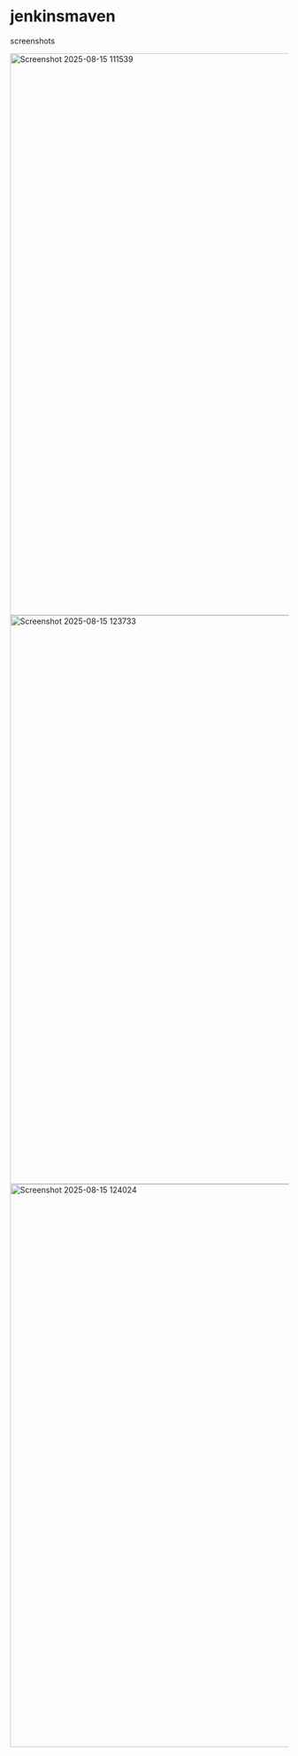 # jenkinsmaven

screenshots

<img width="1913" height="1015" alt="Screenshot 2025-08-15 111539" src="https://github.com/user-attachments/assets/55529d6e-2454-4041-b98b-7064dd814376" />

<img width="1898" height="1027" alt="Screenshot 2025-08-15 123733" src="https://github.com/user-attachments/assets/ebf8df70-7801-4c8b-949c-3133aa91421d" />

<img width="1909" height="1017" alt="Screenshot 2025-08-15 124024" src="https://github.com/user-attachments/assets/85513b50-3e68-4e27-bc9f-653c1f52e106" />


